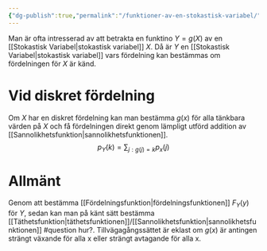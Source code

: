 ```yaml
---
{"dg-publish":true,"permalink":"/funktioner-av-en-stokastisk-variabel/","tags":["matematiskstatistik"]}
---
```


Man är ofta intresserad av att betrakta en funktino $Y=g(X)$ av en [[Stokastisk Variabel\|stokastisk variabel]] $X$. Då är $Y$ en [[Stokastisk Variabel\|stokastisk variabel]] vars fördelning kan bestämmas om fördelningen för $X$ är känd. 

# Vid diskret fördelning
Om $X$ har en diskret fördelning kan man bestämma $g(x)$ för alla tänkbara värden på $X$ och få fördelningen direkt genom lämpligt utförd addition av [[Sannolikhetsfunktion\|sannolikhetsfunktionen]].
$$
p_Y(k)=\sum_{j:g(j)=k}p_x(j)
$$
# Allmänt
Genom att bestämma [[Fördelningsfunktion\|fördelningsfunktionen]] $F_{Y}(y)$ för $Y$, sedan kan man på känt sätt bestämma [[Täthetsfunktion\|täthetsfunktionen]]/[[Sannolikhetsfunktion\|sannolikhetsfunktionen]] #question hur?. Tillvägagångssättet är eklast om $g(x)$ är antingen strängt växande för alla x eller strängt avtagande för alla x. 
